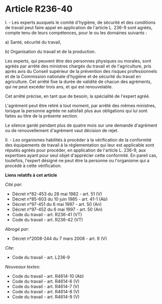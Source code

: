 # Article R236-40

I. - Les experts auxquels le comité d'hygiène, de sécurité et des conditions de travail peut faire appel en application de
l'article L. 236-9 sont agréés, compte tenu de leurs compétences, pour le ou les domaines suivants :

a) Santé, sécurité du travail,

b) Organisation du travail et de la production.

Les experts, qui peuvent être des personnes physiques ou morales, sont agréés par arrêté des ministres chargés du travail et
de l'agriculture, pris après avis du Conseil supérieur de la prévention des risques professionnels et de la Commission
nationale d'hygiène et de sécurité du travail en agriculture. Cet arrêté fixe la durée de validité de chacun des agréments,
qui ne peut excéder trois ans, et qui est renouvelable.

Cet arrêté précise, en tant que de besoin, la spécialité de l'expert agréé.

L'agrément peut être retiré à tout moment, par arrêté des mêmes ministres, lorsque la personne agréée ne satisfait plus aux
obligations qui lui sont faites au titre de la présente section.

Le silence gardé pendant plus de quatre mois sur une demande d'agrément ou de renouvellement d'agrément vaut décision de
rejet.

II. - Les organismes habilités à procéder à la vérification de la conformité des équipements de travail à la réglementation
qui leur est applicable sont réputés agréés pour procéder, en application de l'article L. 236-9, aux expertises ayant pour
seul objet d'apprécier cette conformité. En pareil cas, toutefois, l'expert désigné ne peut être la personne ou l'organisme
qui a procédé à cette vérification.

**Liens relatifs à cet article**

_Cité par_:

  - Décret n°82-453 du 28 mai 1982 - art. 51 (V)
  - Décret n°85-603 du 10 juin 1985 - art. 41-1 (Ab)
  - Décret n°97-451 du 6 mai 1997 - art. 50 (An)
  - Décret n°97-452 du 6 mai 1997 - art. 50 (An)
  - Code du travail - art. R236-41 (VT)
  - Code du travail - art. R236-42 (VT)

_Abrogé par_:

  - Décret n°2008-244 du 7 mars 2008 - art. 9 (V)

_Cite_:

  - Code du travail - art. L236-9

_Nouveaux textes_:

  - Code du travail - art. R4614-10 (Ab)
  - Code du travail - art. R4614-6 (V)
  - Code du travail - art. R4614-7 (V)
  - Code du travail - art. R4614-8 (V)
  - Code du travail - art. R4614-9 (V)
